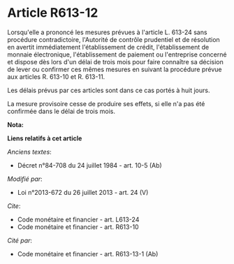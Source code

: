 # Article R613-12

Lorsqu'elle a prononcé les mesures prévues à l'article L. 613-24 sans procédure contradictoire, l'Autorité de contrôle
prudentiel et de résolution en avertit immédiatement l'établissement de crédit, l'établissement de monnaie électronique,
l'établissement de paiement ou l'entreprise concerné et dispose dès lors d'un délai de trois mois pour faire connaître sa
décision de lever ou confirmer ces mêmes mesures en suivant la procédure prévue aux articles R. 613-10 et R. 613-11. 

Les délais prévus par ces articles sont dans ce cas portés à huit jours. 

La mesure provisoire cesse de produire ses effets, si elle n'a pas été confirmée dans le délai de trois mois.

**Nota:**



**Liens relatifs à cet article**

_Anciens textes_:

  - Décret n°84-708 du 24 juillet 1984 - art. 10-5 (Ab)

_Modifié par_:

  - Loi n°2013-672 du 26 juillet 2013 - art. 24 (V)

_Cite_:

  - Code monétaire et financier - art. L613-24
  - Code monétaire et financier - art. R613-10

_Cité par_:

  - Code monétaire et financier - art. R613-13-1 (Ab)
